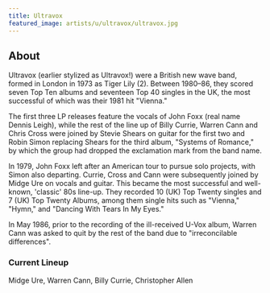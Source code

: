 ```yaml
---
title: Ultravox
featured_image: artists/u/ultravox/ultravox.jpg
---
```

## About

Ultravox (earlier stylized as Ultravox!) were a British new wave band, formed in London in 1973 as Tiger Lily (2). Between 1980–86, they scored seven Top Ten albums and seventeen Top 40 singles in the UK, the most successful of which was their 1981 hit "Vienna." 

The first three LP releases feature the vocals of John Foxx (real name Dennis Leigh), while the rest of the line up of Billy Currie, Warren Cann and Chris Cross were joined by Stevie Shears on guitar for the first two and Robin Simon replacing Shears for the third album, "Systems of Romance," by which the group had dropped the exclamation mark from the band name.

In 1979, John Foxx left after an American tour to pursue solo projects, with Simon also departing. Currie, Cross and Cann were subsequently joined by Midge Ure on vocals and guitar.
This became the most successful and well-known, 'classic' 80s line-up. They recorded 10 (UK) Top Twenty singles and 7 (UK) Top Twenty Albums, among them single hits such as "Vienna," "Hymn," and "Dancing With Tears In My Eyes."

In May 1986, prior to the recording of the ill-received U-Vox album, Warren Cann was asked to quit by the rest of the band due to "irreconcilable differences". 

### Current Lineup

Midge Ure, Warren Cann, Billy Currie, Christopher Allen

